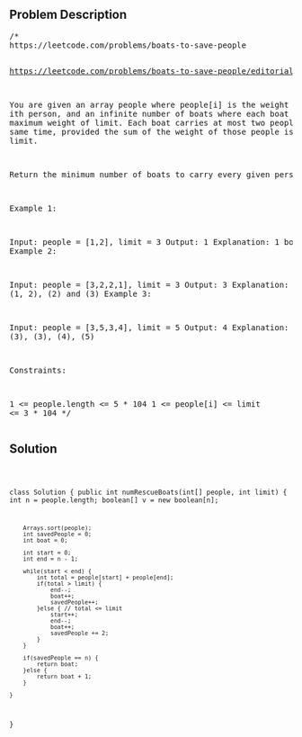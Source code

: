 <!--
<style>
  body { font-family: Arial, sans-serif; }
  .container { max-width: 100%; margin: 0 auto; padding: 10px; }
  .comment-block { background-color: #f9f9f9; padding: 10px; border-left: 5px solid #ccc; max-width: 50%; margin: 20px auto; overflow-wrap: break-word; white-space: pre-wrap; }
  .code-block { background-color: #f4f4f4; padding: 10px; border: 1px solid #ddd; max-width: 50%; margin: 20px auto; overflow-wrap: break-word; white-space: pre-wrap; }
</style>
-->

<div class='container'>
<h2>Problem Description</h2>
<div class='comment-block'>
<pre>
/*
https://leetcode.com/problems/boats-to-save-people

https://leetcode.com/problems/boats-to-save-people/editorial/

You are given an array people where people[i] is the weight 
of the ith person, and an infinite number of boats where each 
boat can carry a maximum weight of limit. Each boat carries at 
most two people at the same time, provided the sum of the weight 
of those people is at most limit.

Return the minimum number of boats to carry every given person.


Example 1:

Input: people = [1,2], limit = 3
Output: 1
Explanation: 1 boat (1, 2)
Example 2:

Input: people = [3,2,2,1], limit = 3
Output: 3
Explanation: 3 boats (1, 2), (2) and (3)
Example 3:

Input: people = [3,5,3,4], limit = 5
Output: 4
Explanation: 4 boats (3), (3), (4), (5)
 

Constraints:

1 <= people.length <= 5 * 104
1 <= people[i] <= limit <= 3 * 104
*/
</pre>
</div>

<h2>Solution</h2>
<div class='code-block'>
<pre><code class='language-java'>

class Solution {
    public int numRescueBoats(int[] people, int limit) {
        int n = people.length;
        boolean[] v = new boolean[n];
        
        Arrays.sort(people);
        int savedPeople = 0;
        int boat = 0;

        int start = 0;
        int end = n - 1;

        while(start < end) {
            int total = people[start] + people[end];
            if(total > limit) {
                end--;
                boat++;
                savedPeople++;
            }else { // total <= limit
                start++;
                end--;
                boat++;
                savedPeople += 2;
            }
        }

        if(savedPeople == n) {
            return boat;
        }else {
            return boat + 1;
        }

    }
}</code></pre>
</div>
</div>
